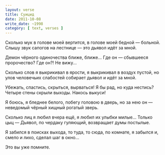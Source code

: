 ```yaml
---
layout: verse
title: Суицид
date: 2011-10-08
write_date: ~1998
category: [ text, verses ]
---
```

Сколько мук
    в голове моей
        вертится,
в голове моей
    бедной —
        больной.
Слышу звук
    сапогов на лестнице —
        это дьявол
            идёт за мной.

<!--more-->

Демон
    чёрного одиночества
        ближе, ближе...
Где он —
    сбывшееся пророчество?
Где он?!
Не вижу...

Сколько слов
    я выкрикивал
        в ярости,
я выкрикивал
    в воздух
        пустой,
но улов
    человечьих слабостей
собирает дьявол
    и идёт
        за мной.

Убежать, спастись,
    скрыться,
        вырваться!
Я бы рад,
    но куда нестись?
Четыре стены
    скрыли выходы.
Накось
    выкуси!

Я боюсь,
    я бледнее белого,
побегу
    головою в дверь,
но за нею
    он — неведомый
чёрный
    хищный
        рогатый зверь.

Сколько лиц
    я любил
        вчера ещё,
я любил
    их улыбки
        милые...
Только цыц —
Дьявол,
    по чердаку гуляющий,
возвращает
    думы
        постылые.

Я забился
    в поисках выхода,
то туда,
    то сюда,
        по комнате,
я забылся
    и, смело и лихо,
        сделал шаг в окно...

Это
    вы
        уже помните.
